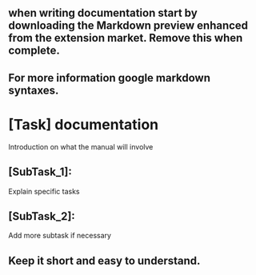## when writing documentation start by downloading the Markdown preview enhanced from the extension market. Remove this when complete.
## For more information google markdown syntaxes.
# [Task] documentation
Introduction on what the manual will involve

## [SubTask_1]:
Explain specific tasks 
## [SubTask_2]:
Add more subtask if necessary



## Keep it short and easy to understand.


